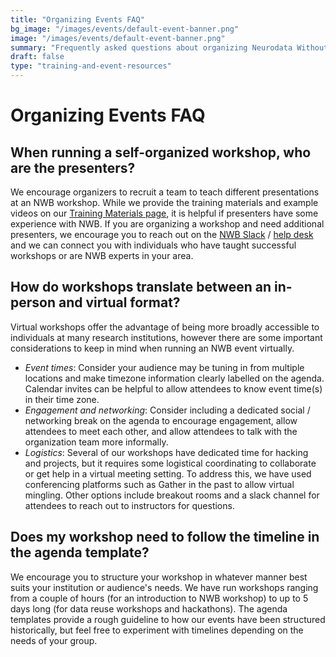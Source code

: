 ```yaml
---
title: "Organizing Events FAQ"
bg_image: "/images/events/default-event-banner.png"
image: "/images/events/default-event-banner.png"
summary: "Frequently asked questions about organizing Neurodata Without Borders (NWB) events."
draft: false
type: "training-and-event-resources"
---
```


# Organizing Events FAQ

## When running a self-organized workshop, who are the presenters?

We encourage organizers to recruit a team to teach different presentations at an NWB workshop. While we provide the training materials and example videos on our <a href="/training-materials/" target="_blank">Training Materials page</a>, it is helpful if presenters have some experience with NWB. If you are organizing a workshop and need additional presenters, we encourage you to reach out on the <a href="https://join.slack.com/t/nwb-users/shared_invite/enQtNzMwOTcwNzQ2MDM3LTY5NDk5YjA5Y2RhNTJlZWQzYWM3MmQyNTVhZDQyNDA5ZGViYWE5N2NlMzc4YjQzODZkMGVhZjFiYTZhNGNmY2U" target="_blank">NWB Slack</a> / <a href="https://github.com/NeurodataWithoutBorders/helpdesk/discussions" target="_blank">help desk</a> and we can connect you with individuals who have taught successful workshops or are NWB experts in your area.

## How do workshops translate between an in-person and virtual format?

Virtual workshops offer the advantage of being more broadly accessible to individuals at many research institutions, however there are some important considerations to keep in mind when running an NWB event virtually.

- *Event times*: Consider your audience may be tuning in from multiple locations and make timezone information clearly labelled on the agenda. Calendar invites can be helpful to allow attendees to know event time(s) in their time zone.  
- *Engagement and networking*: Consider including a dedicated social / networking break on the agenda to encourage engagement, allow attendees to meet each other, and allow attendees to talk with the organization team more informally.  
- *Logistics*: Several of our workshops have dedicated time for hacking and projects, but it requires some logistical coordinating to collaborate or get help in a virtual meeting setting. To address this, we have used conferencing platforms such as Gather in the past to allow virtual mingling. Other options include breakout rooms and a slack channel for attendees to reach out to instructors for questions.

## Does my workshop need to follow the timeline in the agenda template?

We encourage you to structure your workshop in whatever manner best suits your institution or audience's needs. We have run workshops ranging from a couple of hours (for an introduction to NWB workshop) to up to 5 days long (for data reuse workshops and hackathons). The agenda templates provide a rough guideline to how our events have been structured historically, but feel free to experiment with timelines depending on the needs of your group.
